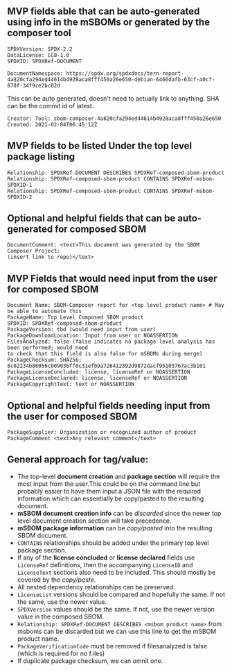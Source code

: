 ## MVP fields able that can be auto-generated using info in the mSBOMs or generated by the composer tool
```
SPDXVersion: SPDX-2.2
DataLicense: CC0-1.0
SPDXID: SPDXRef-DOCUMENT

DocumentNamespace: https://spdx.org/spdxdocs/tern-report-
4a820cfa294ed44614b4928aca8fff450a26e650-debian-6466dafb-63cf-40cf-870f-34f9ce2bc82d
```

This can be auto generated, doesn't need to actually link to anything. SHA can be the commit id of latest.
```
Creator: Tool: sbom-composer-4a820cfa294ed44614b4928aca8fff450a26e650
Created: 2021-02-04T06:45:12Z 
```
## MVP fields to be listed Under the top level package listing
```
Relationship: SPDXRef-DOCUMENT DESCRIBES SPDXRef-composed-sbom-product
Relationship: SPDXRef-composed-sbom-product CONTAINS SPDXRef-msbom-SPDXID-1
Relationship: SPDXRef-composed-sbom-product CONTAINS SPDXRef-msbom-SPDXID-2
```

## Optional and helpful fields that can be auto-generated for composed SBOM
```
DocumentComment: <text>This document was generated by the SBOM Composer Project:
(insert link to repo)</text>
```


## MVP Fields that would need input from the user for composed SBOM
```
Document Name: SBOM-Composer report for <top level product name> # May be able to automate this
PackageName: Top Level Composed SBOM product
SPDXID: SPDXRef-composed-sbom-product
PackageVersion: tbd (would need input from user)
PackageDownloadLocation: Input from user or NOASSERTION
FilesAnalyzed: false (false indicates no package level analysis has been performed; would need
to check that this field is also false for mSBOMs during merge)
PackageChecksum: SHA256:
8c02234b86056c009036ff0c31efb9a726412392d9872dacf95103767ac3b101
PackageLicenseConcluded: license, licenseRef or NOASSERTION
PackageLicenseDeclared: license, licenseRef or NOASSERTION
PackageCopyrightText: text or NOASSERTION
```

## Optional and helpful fields needing input from the user for composed SBOM
```
PackageSupplier: Organization or recognized author of product
PackageComment <text>Any relevant comment</text>
```

## General approach for tag/value:
- The top-level **document creation** and **package section** will require the most input from the user.This could be on the command line but probably easier to have them input a JSON file with the required information which can essentially be copy/pasted to the resulting document.
- **mSBOM document creation info** can be *discarded* since the newer top level document creation section will take precedence.
- **mSBOM package information** can be *copy/pasted* into the resulting SBOM document.
- `CONTAINS` relationships should be added under the primary top level package section.
- If any of the **license concluded** or **license declared** fields use `LicenseRef` definitions, then the accompanying `LicenseID` and `LicenseText` sections also need to be included. This should mostly be covered by the *copy/paste*.
- All nested dependency relationships can be preserved.
- `LicenseList` versions should be compared and hopefully the same. If not the same, use the newer value.
- `SPDXVersion` values should be the same. If not, use the newer version value in the composed SBOM.
- `Relationship: SPDXRef-DOCUMENT DESCRIBES <msbom product name>` from msboms
can be discarded but we can use this line to get the mSBOM product name.
- `PackageVerificationCode` must be removed if filesanalyzed is false (which is required for no f.iles)
- If duplicate package checksum, we can omnit one.
